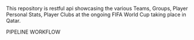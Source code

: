 This repository is restful api showcasing the various Teams, Groups, Player Personal Stats, Player Clubs at the ongoing FIFA World Cup taking place in Qatar.

PIPELINE WORKFLOW



